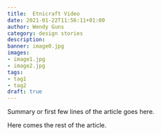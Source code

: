 ```yaml
---
title:  Etnicraft Video
date: 2021-01-22T11:56:11+01:00
author: Wendy Guns
category: design stories
description:
banner: image0.jpg
images:
- image1.jpg
- image2.jpg
tags:
- tag1
- tag2
draft: true
---
```


Summary or first few lines of the article goes here.

<!--more-->

Here comes the rest of the article.
